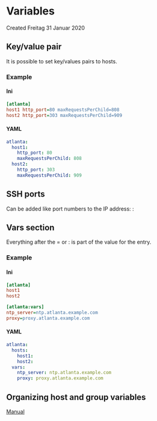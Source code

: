 # Variables
Created Freitag 31 Januar 2020

Key/value pair
--------------
It is possible to set key/values pairs to hosts.

### Example

#### Ini
```ini
[atlanta]
host1 http_port=80 maxRequestsPerChild=808
host2 http_port=303 maxRequestsPerChild=909
```


#### YAML
```yaml
atlanta:
  host1:
    http_port: 80
    maxRequestsPerChild: 808
  host2:
    http_port: 303
    maxRequestsPerChild: 909
```


SSH ports
---------
Can be added like port numbers to the IP address:
<host>:<ssh port>

Vars section
------------
Everything after the = or : is part of the value for the entry.

### Example

#### Ini
```ini
[atlanta]
host1
host2

[atlanta:vars]
ntp_server=ntp.atlanta.example.com
proxy=proxy.atlanta.example.com
```


#### YAML
```yaml
atlanta:
  hosts:
    host1:
    host2:
  vars:
    ntp_server: ntp.atlanta.example.com
    proxy: proxy.atlanta.example.com
```


Organizing host and group variables
-----------------------------------
[Manual](https://docs.ansible.com/ansible/latest/user_guide/intro_inventory.html#id14)

